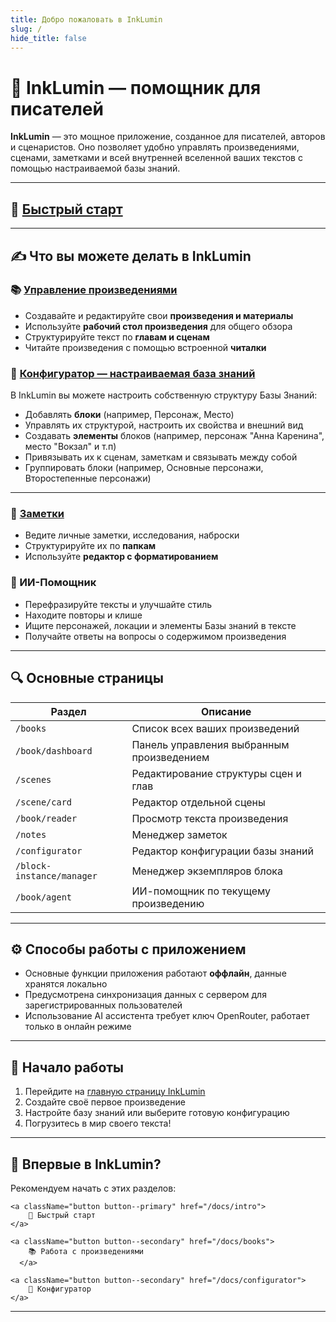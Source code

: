 ```yaml
---
title: Добро пожаловать в InkLumin
slug: /
hide_title: false
---
```


# 📖 InkLumin — помощник для писателей

**InkLumin** — это мощное приложение, созданное для писателей, авторов и сценаристов. Оно позволяет удобно управлять произведениями, сценами, заметками и всей внутренней вселенной ваших текстов с помощью настраиваемой базы знаний.

---
## 🚀 [Быстрый старт](./docs/intro)

---

## ✍️ Что вы можете делать в InkLumin

### 📚 [Управление произведениями](./docs/books)
- Создавайте и редактируйте свои **произведения и материалы**
- Используйте **рабочий стол произведения** для общего обзора
- Структурируйте текст по **главам и сценам**
- Читайте произведения с помощью встроенной **читалки**

### 🧱 [Конфигуратор — настраиваемая база знаний](./docs/configurator)
В InkLumin вы можете настроить собственную структуру Базы Знаний:
- Добавлять **блоки** (например, Персонаж, Место)
- Управлять их структурой, настроить их свойства и внешний вид
- Создавать **элементы** блоков (например, персонаж "Анна Каренина", место "Вокзал" и т.п)
- Привязывать их к сценам, заметкам и связывать между собой
- Группировать блоки (например, Основные персонажи, Второстепенные персонажи)
---

### 📝 [Заметки](./docs/notes)
- Ведите личные заметки, исследования, наброски
- Структурируйте их по **папкам**
- Используйте **редактор с форматированием**

### 🤖 ИИ-Помощник
- Перефразируйте тексты и улучшайте стиль
- Находите повторы и клише
- Ищите персонажей, локации и элементы Базы знаний в тексте
- Получайте ответы на вопросы о содержимом произведения

---

## 🔍 Основные страницы

| Раздел | Описание |
|--------|----------|
| `/books` | Список всех ваших произведений |
| `/book/dashboard` | Панель управления выбранным произведением |
| `/scenes` | Редактирование структуры сцен и глав |
| `/scene/card` | Редактор отдельной сцены |
| `/book/reader` | Просмотр текста произведения |
| `/notes` | Менеджер заметок |
| `/configurator` | Редактор конфигурации базы знаний |
| `/block-instance/manager` | Менеджер экземпляров блока |
| `/book/agent` | ИИ-помощник по текущему произведению |

---

## ⚙️ Способы работы с приложением

- Основные функции приложения работают **оффлайн**, данные хранятся локально
- Предусмотрена синхронизация данных с сервером для зарегистрированных пользователей
- Использование AI ассистента требует ключ OpenRouter, работает только в онлайн режиме 

---

## 📘 Начало работы

1. Перейдите на [главную страницу InkLumin](https://app.inklumin.ru)
2. Создайте своё первое произведение
3. Настройте базу знаний или выберите готовую конфигурацию
4. Погрузитесь в мир своего текста!

---
## 🤔 Впервые в InkLumin?

Рекомендуем начать с этих разделов:

<div style={{ display: "flex", gap: "1rem", flexWrap: "wrap", marginTop: "1rem" }}>

    <a className="button button--primary" href="/docs/intro">
        🧭 Быстрый старт
    </a>
    
    <a className="button button--secondary" href="/docs/books">
        📚 Работа с произведениями
      </a>
    
    <a className="button button--secondary" href="/docs/configurator">
        🧱 Конфигуратор
    </a>
</div>

---
